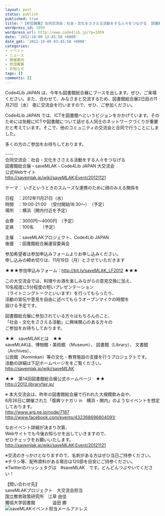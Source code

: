 ```yaml
---
layout: post
status: publish
published: true
title: "【参加募集】合同交流会：社会・文化をささえる活動をする人々をつなげる  図書館総合展・saveMLAK・Code4Lib JAPAN 大交流会（11月21日（水）図書館総合展2日目）"
wordpress_id: 1059
wordpress_url: http://www.code4lib.jp/?p=1059
date: '2012-10-09 12:45:58 +0000'
date_gmt: '2012-10-09 03:45:58 +0000'
categories:
- イベント
- ニュース
- 開催案内
- 参加募集
- お知らせ
tags: []
comments: []
---
```

<p>Code4Lib JAPAN は、今年も図書館総合展にブースを出します。ぜひ、ご来場ください。また、合わせて、みなさまと交流するため、図書館総合展2日目の11月21日（水） 夜に交流会を行いますので、ぜひ、ご参加ください。</p>
<p>Code4Lib JAPAN では、ICTを図書館へというビジョンをかかげています。そのためには気軽にICTや図書館について話せる人同士のネットワークづくりが重要だと考えています。そこで、他のコミュニティの交流会と合同で行うことにしました。</p>
<p>多くの方のご参加をお待ちしております。</p>
<p>----<br />
合同交流会：社会・文化をささえる活動をする人々をつなげる<br />
図書館総合展・saveMLAK・Code4Lib JAPAN 大交流会<br />
公式Webサイト<br />
<a title="http://savemlak.jp/wiki/saveMLAK:Event/20121121" href="http://savemlak.jp/wiki/saveMLAK:Event/20121121">http://savemlak.jp/wiki/saveMLAK:Event/20121121</a></p>
<p>テーマ： いざというときのスムーズな連携のために顔のみえる関係を</p>
<p>日程　：2012年11月21日（水）<br />
時間　：19:00-21:00　（受付開始18:30～）　（予定）<br />
場所　：横浜（関内付近を予定）</p>
<p>会費　：3000円～4000円　（予定）<br />
定員　：100名　　（予定）</p>
<p>主催　：saveMLAKプロジェクト、Code4Lib JAPAN<br />
後援　：図書館総合展運営委員会</p>
<p>参加希望者は参加申込みフォームよりお申し込みください。<br />
申し込みの締め切りは、11月19日（月）とさせていただきます</p>
<p>★★★参加申込みフォーム：<a title="http://bit.ly/saveMLAK_LF2012" href="http://bit.ly/saveMLAK_LF2012">http://bit.ly/saveMLAK_LF2012</a> ★★★</p>
<p>この大交流会では、料理やお酒を楽しみながらの意見交換に加え、<br />
10名程度に5分程度の短いプレゼンテーション<br />
（ライトニングトークといいます）を行ってもらったり、<br />
活動の宣伝や意見を自由に述べてもらうオープンマイクの時間を<br />
設ける予定です。</p>
<p>図書館総合展に参加されている方々はもちろんのこと、<br />
「社会・文化をささえる活動」に興味関心のある方々の<br />
ご参加をお待ちしております。</p>
<p>★★　saveMLAKとは　★★<br />
saveMLAKは、博物館・美術館 （Museum）、 図書館（Library）、 文書館（Archives）、<br />
公民館（Kominkan）等の文化・教育施設の支援を行うプロジェクトです。<br />
活動の詳細は下記ホームページををご覧ください。<br />
<a title="http://savemlak.jp/wiki/saveMLAK" href="http://savemlak.jp/wiki/saveMLAK">http://savemlak.jp/wiki/saveMLAK</a></p>
<p>★★　第14回図書館総合展公式ホームページ　★★<br />
<a title="http://2012.libraryfair.jp/" href="http://2012.libraryfair.jp/">http://2012.libraryfair.jp/</a></p>
<p>※ 本大交流会は、昨年の図書館総合展で行われた大規模飲み会や、<br />
6月26日に開催された「復興ツナガリ in　横浜・関内」のようなイベントを想定しております。<br />
<a title="http://www.arg.ne.jp/node/7187" href="http://www.arg.ne.jp/node/7187">http://www.arg.ne.jp/node/7187</a><br />
<a title="http://www.facebook.com/events/432368696804091/" href="http://www.facebook.com/events/432368696804091/">http://www.facebook.com/events/432368696804091/</a></p>
<p>なおイベント詳細が決まり次第、<br />
Webサイトでも今後お知らせを出していきますので、<br />
ぜひチェックをお願いいたします。<br />
<a title="http://savemlak.jp/wiki/saveMLAK:Event/20121121" href="http://savemlak.jp/wiki/saveMLAK:Event/20121121">http://savemlak.jp/wiki/saveMLAK:Event/20121121</a></p>
<p>※交流のきっかけとなりますので、名刺がある方はぜひ当日ご持参ください。<br />
※チラシ等、配布資料がある場合は120部を目安にご持参ください。<br />
※Twitterのハッシュタグは　#saveMLAK　です。どんどんつぶやいてください！</p>
<p>【問い合わせ先】<br />
saveMLAKプロジェクト　大交流会担当<br />
国立教育政策研究所　江草 由佳<br />
獨協大学図書館　　　　澁田 勝<br />
<img src="{{ site.baseurl }}/assets/uploads/2012/10/savemlak-event.gif" alt="saveMLAKイベント担当メールアドレス" /></p>
